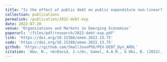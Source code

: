 ```yaml
---
title: "Is the effect of public debt on public expenditure non-linear? An insight from the bootstrap ARDL approach and dynamic ARDL simulations procedure"
collection: publications
permalink: /publication/2022-debt-exp
date: 2022-07-28
venue: 'Organizations and Markets in Emerging Economies'
paperurl: '/files/pdf/research/2022-debt-exp.pdf'
link: 'https://doi.org/10.15388/omee.2022.13.75'
code: 'https://doi.org/10.15388/omee.2022.13.75'
github: 'https://github.com/SmallJosePhD/PEX-DEBT_Dyn_ARDL'
citation: 'Abu, N., <b>David, J.</b>, Gamal, A.A.M., & Obi, B. (2022). &quot; Is the effect of public debt on public expenditure non-linear? An insight from the bootstrap ARDL approach and dynamic ARDL simulations procedure.&quot; <i>Organizations and Markets in Emerging Economies</i>, <i>13</i>(1), 163-182. doi:10.15388/omee.2022.13.75'
---
```

